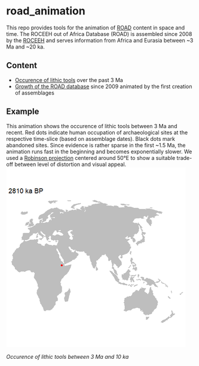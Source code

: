 # road_animation
 This repo provides tools for the animation of <a href="http://www.roceeh.uni-tuebingen.de/roadweb/smarty_road_simple_search.php" target="_blank">ROAD</a> content in space and time. The ROCEEH out of Africa Database (ROAD) is assembled since 2008 by the <a href="http://www.roceeh.net" target="_blank">ROCEEH</a> and serves information from Africa and Eurasia between ~3 Ma and ~20 ka. 


 
 ## Content
 - <a href="/lithics" target="_blank">Occurence of lithic tools</a> over the past 3 Ma 
 - <a href="/input" target="_blank">Growth of the ROAD database</a> since 2009 animated by the first creation of assemblages
 
## Example
 This animation shows the occurence of lithic tools between 3 Ma and recent. Red dots indicate human occupation of archaeological sites at the respective time-slice (based on assemblage dates). Black dots mark abandoned sites. Since evidence is rather sparse in the first ~1.5 Ma, the animation runs fast in the beginning and becomes exponentially slower. 
 We used a <a href="https://geography.wisc.edu/maplibrary/the-robinson-projection/" target="_blank">Robinson projection</a> centered around 50°E to show a suitable trade-off between level of distortion and visual appeal. 
 ![Fast animation of humen occupation](/lithics/road_lithics3MaEXP_30sec_30fps.gif)
 
 *Occurence of lithic tools between 3 Ma and 10 ka*